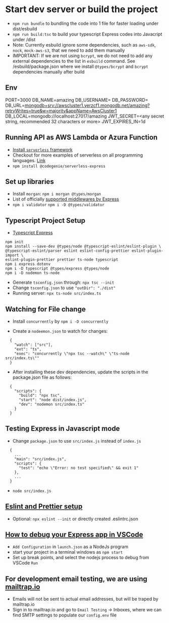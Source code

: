 # Start dev server or build the project

- `npm run bundle` to bundling the code into 1 file for faster loading under dist/esbuild
- `npm run build:tsc` to build your typescript Express codes into Javacript under /dist
- Note: Currently esbuild ignore some dependencies, such as `aws-sdk`, `nock`, `mock-aws-s3`, that we need to add them manually
- IMPORTANT: If we are not using `bcrypt`, we do not need to add any external dependencies to the list in `esbuild` command. See /esbuild/package.json where we install `@types/bcrypt` and `bcrypt` dependencies manually after build

## Env

PORT=3000
DB_NAME=amazing
DB_USERNAME=<admin username in MongoDB>
DB_PASSWORD=<admin password in MongoDB>
DB_URL=<mongodb+srv://awscluster1.yerzcf1.mongodb.net/amazing?retryWrites=true&w=majority&appName=AwsCluster1>
DB_LOCAL=mongodb://localhost:27017/amazing
JWT_SECRET=<any secret string, recommended 32 characters or more>
JWT_EXPIRES_IN=1d

## Running API as AWS Lambda or Azura Function

- [Install `serverless` framework](https://www.npmjs.com/package/@codegenie/serverless-express)
- Checkout for more examples of serverless on all programming languages. [Link](https://github.com/serverless/examples)
- `npm install @codegenie/serverless-express`

## Set up libraries

- Install `morgan`: `npm i morgan @types/morgan`
- List of officially [supported middlewares by Express](https://github.com/senchalabs/connect#middleware)
- `npm i validator` `npm i -D @types/validator`

## Typescript Project Setup

- [Typescript Express](https://blog.logrocket.com/how-to-set-up-node-typescript-express/)

```
npm init
npm install --save-dev @types/node @typescript-eslint/eslint-plugin \
@typescript-eslint/parser eslint eslint-config-prettier eslint-plugin-import \
eslint-plugin-prettier prettier ts-node typescript
npm i express dotenv
npm i -D typescript @types/express @types/node
npm i -D nodemon ts-node
```

- Generate `tsconfig.json` through: `npx tsc --init`
- Change `tsconfig.json` to use `"outDir": "./dist"`
- Running server: `npx ts-node src/index.ts`

## Watching for File change

- Install `concurrently` by `npm i -D concurrently`

- Create a `nodeemon.json` to watch for changes:

```
  {
    "watch": ["src"],
    "ext": "ts",
    "exec": "concurrently \"npx tsc --watch\" \"ts-node src/index.ts\""
  }
```

- After installing these dev dependencies, update the scripts in the package.json file as follows:

```
  {
    "scripts": {
      "build": "npx tsc",
      "start": "node dist/index.js",
      "dev": "nodemon src/index.ts"
    }
  }
```

## Testing Express in Javascript mode

- Change `package.json` to use `src/index.js` instead of `index.js`

```
  {
    ...
    "main": "src/index.js",
    "scripts": {
      "test": "echo \"Error: no test specified\" && exit 1"
    },
    ...
  }
```

- `node src/index.js`

## [Eslint and Prettier setup](https://mobisoftinfotech.com/resources/blog/set-up-node-and-express-js-project-from-scratch-with-typescript-eslint-and-prettier/)

- Optional: `npx eslint --init` or directly created .eslintrc.json

## [How to debug your Express app in VSCode](https://brianjenney.medium.com/how-to-debug-your-node-express-app-using-vs-code-6efb40180ba4)

- `Add Configuration` in `launch.json` as a NodeJs program
- start your project in a terminal windows as `npm start`
- Set up break points, and select the nodejs process to debug from VSCode `Run`

## For development email testing, we are using [mailtrap.io](https://mailtrap.io/)

- Emails will not be sent to actual email addresses, but will be traped by mailtrap.io
- Sign in to mailtrap.io and go to `Email Testing` -> Inboxes, where we can find SMTP settings to populate our `config.env` file
